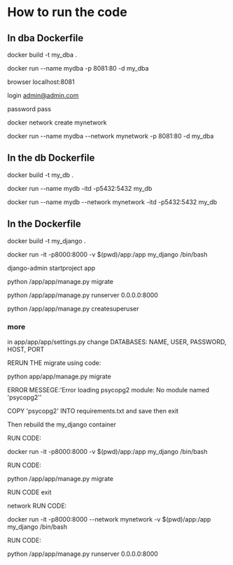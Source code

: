 # How to run the code

## In dba Dockerfile

docker build -t my_dba .

docker run --name mydba  -p 8081:80 -d my_dba

browser localhost:8081

login admin@admin.com

password pass

docker network create mynetwork

docker run --name mydba --network mynetwork -p 8081:80 -d my_dba


## In the db Dockerfile

docker build -t my_db .

docker run --name mydb -itd -p5432:5432 my_db

docker run --name mydb --network mynetwork -itd -p5432:5432 my_db



## In the Dockerfile

docker build -t my_django .

docker run -it -p8000:8000 -v $(pwd)/app:/app my_django /bin/bash

django-admin startproject app

python /app/app/manage.py migrate

python /app/app/manage.py runserver 0.0.0.0:8000

python /app/app/manage.py createsuperuser



### more
in app/app/app/settings.py  change DATABASES: NAME, USER, PASSWORD, HOST, PORT

RERUN THE migrate using code: 

python app/app/manage.py migrate

ERROR MESSEGE:'Error loading psycopg2 module: No module named 'psycopg2''

COPY 'psycopg2' INTO requirements.txt and save then exit 

Then rebuild the my_django container

RUN CODE:

docker run -it -p8000:8000 -v $(pwd)/app:/app my_django /bin/bash

RUN CODE:

python /app/app/manage.py migrate

RUN CODE   exit

network RUN CODE:

docker run -it -p8000:8000 --network mynetwork -v $(pwd)/app:/app my_django /bin/bash

RUN CODE:

python /app/app/manage.py runserver 0.0.0.0:8000
